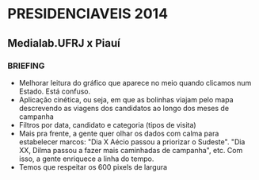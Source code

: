 # PRESIDENCIAVEIS 2014 #

## Medialab.UFRJ x Piauí

### BRIEFING

- Melhorar leitura do gráfico que aparece no meio quando clicamos num Estado. Está confuso.
- Aplicação cinética, ou seja, em que as bolinhas viajam pelo mapa descrevendo as viagens dos candidatos ao longo dos meses de campanha
- Filtros por data, candidato e categoria (tipos de visita)
- Mais pra frente, a gente quer olhar os dados com calma para estabelecer marcos: "Dia X Aécio passou a priorizar o Sudeste". "Dia XX, Dilma passou a fazer mais caminhadas de campanha", etc. Com isso, a gente enriquece a linha do tempo.
- Temos que respeitar os 600 pixels de largura